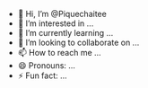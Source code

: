 - 👋 Hi, I’m @Piquechaitee
- 👀 I’m interested in ...
- 🌱 I’m currently learning ...
- 💞️ I’m looking to collaborate on ...
- 📫 How to reach me ...
- 😄 Pronouns: ...
- ⚡ Fun fact: ...

<!---
Piquechaitee/Piquechaitee is a ✨ special ✨ repository because its `README.md` (this file) appears on your GitHub profile.
You can click the Preview link to take a look at your changes.
--->

